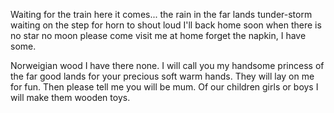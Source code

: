 Waiting for the train
here it comes... the rain
in the far lands tunder-storm
waiting on the step for horn
to shout loud I'll back home soon
when there is no star no moon
please come visit me at home
forget the napkin, I have some.

Norweigian wood I have there none.
I will call you my handsome
princess of the far good lands
for your precious soft warm hands.
They will lay on me for fun.
Then please tell me you will be mum.
Of our children girls or boys
I will make them wooden toys.

